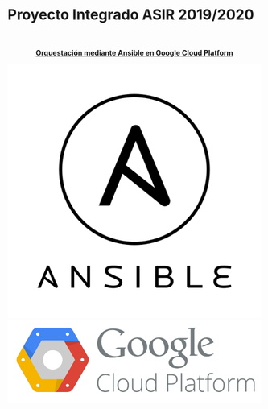 # **Proyecto Integrado ASIR 2019/2020**

</br>
<p align="center">
<b><u>Orquestación mediante Ansible en Google Cloud Platform</u></b>
</p>

<p align="center">

  <img src="images/ansible.png" alt="Ansible"/>
  <img src="images/Google.png" alt="Google"/>

</p>


